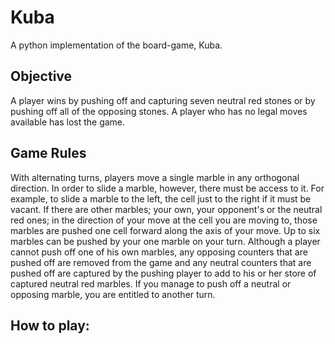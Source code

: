 # Kuba
A python implementation of the board-game, Kuba.

## Objective
A player wins by pushing off and capturing seven neutral red stones or by pushing off all of the opposing stones.  A player who has no legal moves available has lost the game.

## Game Rules
With alternating turns, players move a single marble in any orthogonal direction.  In order to slide a marble, however, there must be access to it.  For example, to slide a marble to the left, the cell just to the right if it must be vacant.  If there are other marbles; your own, your opponent's or the neutral red ones; in the direction of your move at the cell you are moving to, those marbles are pushed one cell forward along the axis of your move.  Up to six marbles can be pushed by your one marble on your turn.  Although a player cannot push off one of his own marbles, any opposing counters that are pushed off are removed from the game and any neutral counters that are pushed off are captured by the pushing player to add to his or her store of captured neutral red marbles.  If you manage to push off a neutral or opposing marble, you are entitled to another turn.

## How to play:
